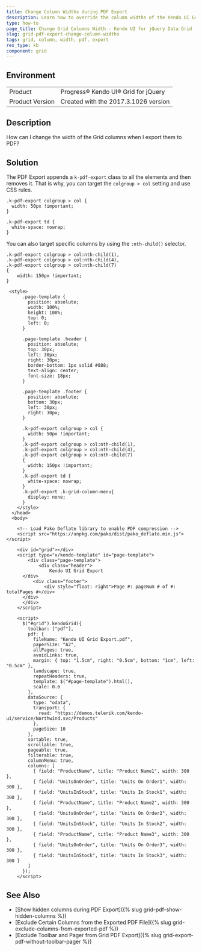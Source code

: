 ```yaml
---
title: Change Column Widths during PDF Export
description: Learn how to override the column widths of the Kendo UI Grid for PDF Export.
type: how-to
page_title: Change Grid Columns Width - Kendo UI for jQuery Data Grid
slug: grid-pdf-export-change-column-widths
tags: grid, column, width, pdf, export
res_type: kb
component: grid
---
```


## Environment

<table>
 <tr>
  <td>Product</td>
  <td>Progress® Kendo UI® Grid for jQuery</td> 
 </tr>
 <tr>
  <td>Product Version</td>
  <td>Created with the 2017.3.1026 version</td>
 </tr>
</table>

## Description

How can I change the width of the Grid columns when I export them to PDF?

## Solution

The PDF Export appends a `k-pdf-export` class to all the elements and then removes it. That is why, you can target the `colgroup > col` setting and use CSS rules.  

```
.k-pdf-export colgroup > col {
  width: 50px !important;        
}

.k-pdf-export td {
  white-space: nowrap;
}
```

You can also target specific columns by using the `:nth-child()` selector.

```
.k-pdf-export colgroup > col:nth-child(1),
.k-pdf-export colgroup > col:nth-child(4),
.k-pdf-export colgroup > col:nth-child(7)
{
    width: 150px !important;        
}
```

```dojo
 <style>
      .page-template {
        position: absolute;
        width: 100%;
        height: 100%;
        top: 0;
        left: 0;
      }

      .page-template .header {
        position: absolute;
        top: 30px;
        left: 30px;
        right: 30px;
        border-bottom: 1px solid #888;
        text-align: center;
        font-size: 18px;
      }

      .page-template .footer {
        position: absolute;
        bottom: 30px;
        left: 30px;
        right: 30px;
      }

      .k-pdf-export colgroup > col {
        width: 50px !important;        
      }
      .k-pdf-export colgroup > col:nth-child(1),
      .k-pdf-export colgroup > col:nth-child(4),
      .k-pdf-export colgroup > col:nth-child(7)
      {
        width: 150px !important;        
      }
      .k-pdf-export td {
        white-space: nowrap;
      }
      .k-pdf-export .k-grid-column-menu{
        display: none;
      }
    </style>
  </head>
  <body>

    <!-- Load Pako Deflate library to enable PDF compression -->
    <script src="https://unpkg.com/pako/dist/pako_deflate.min.js"></script>

    <div id="grid"></div>
    <script type="x/kendo-template" id="page-template">
    	<div class="page-template">
      		<div class="header">
          		Kendo UI Grid Export
      </div>
          <div class="footer">
              <div style="float: right">Page #: pageNum # of #: totalPages #</div>
      </div>
      </div>
    </script>

    <script>
      $("#grid").kendoGrid({
        toolbar: ["pdf"],
        pdf: {
          fileName: "Kendo UI Grid Export.pdf",
          paperSize: "A2",
          allPages: true,
          avoidLinks: true,
          margin: { top: "1.5cm", right: "0.5cm", bottom: "1cm", left: "0.5cm" },
          landscape: true,
          repeatHeaders: true,
          template: $("#page-template").html(),
          scale: 0.6
        },
        dataSource: {
          type: "odata",
          transport: {
            read: "https://demos.telerik.com/kendo-ui/service/Northwind.svc/Products"
          },
          pageSize: 10
        },
        sortable: true,
        scrollable: true,
        pageable: true,
        filterable: true,
        columnMenu: true,
        columns: [
          { field: "ProductName", title: "Product Name1", width: 300 },
          { field: "UnitsOnOrder", title: "Units On Order1", width: 300 },
          { field: "UnitsInStock", title: "Units In Stock1", width: 300 },
          { field: "ProductName", title: "Product Name2", width: 300 },
          { field: "UnitsOnOrder", title: "Units On Order2", width: 300 },
          { field: "UnitsInStock", title: "Units In Stock2", width: 300 },
          { field: "ProductName", title: "Product Name3", width: 300 },
          { field: "UnitsOnOrder", title: "Units On Order3", width: 300 },
          { field: "UnitsInStock", title: "Units In Stock3", width: 300 }
        ]
      });
    </script>
```

## See Also

* [Show hidden columns during PDF Export]({% slug grid-pdf-show-hidden-columns %})
* [Exclude Certain Columns from the Exported PDF File]({% slug grid-exclude-columns-from-exported-pdf %})
* [Exclude Toolbar and Pager from Grid PDF Export]({% slug grid-export-pdf-without-toolbar-pager %})
